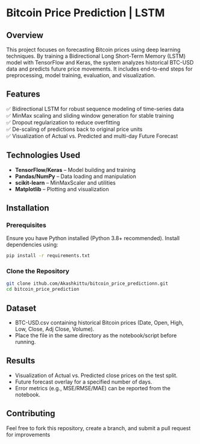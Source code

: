# Bitcoin Price Prediction | LSTM

## Overview

This project focuses on forecasting Bitcoin prices using deep learning techniques. By training a Bidirectional Long Short-Term Memory (LSTM) model with TensorFlow and Keras, the system analyzes historical BTC-USD data and predicts future price movements. It includes end-to-end steps for preprocessing, model training, evaluation, and visualization.

## Features

✅ Bidirectional LSTM for robust sequence modeling of time-series data  
✅ MinMax scaling and sliding window generation for stable training  
✅ Dropout regularization to reduce overfitting  
✅ De-scaling of predictions back to original price units  
✅ Visualization of Actual vs. Predicted and multi-day Future Forecast

## Technologies Used

- **TensorFlow/Keras** – Model building and training  
- **Pandas/NumPy** – Data loading and manipulation  
- **scikit-learn** – MinMaxScaler and utilities  
- **Matplotlib** – Plotting and visualization

## Installation

### Prerequisites

Ensure you have Python installed (Python 3.8+ recommended). Install dependencies using:

```bash
pip install -r requirements.txt
```

### Clone the Repository

```bash
git clone ithub.com/Akashkittu/bitcoin_price_predictionn.git
cd bitcoin_price_prediction
```

## Dataset

- BTC-USD.csv containing historical Bitcoin prices (Date, Open, High, Low, Close, Adj Close, Volume).
- Place the file in the same directory as the notebook/script before running.

## Results

- Visualization of Actual vs. Predicted close prices on the test split.
- Future forecast overlay for a specified number of days.
- Error metrics (e.g., MSE/RMSE/MAE) can be reported from the notebook.

## Contributing

Feel free to fork this repository, create a branch, and submit a pull request for improvements
